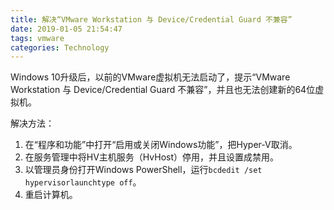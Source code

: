 ```yaml
---
title: 解决“VMware Workstation 与 Device/Credential Guard 不兼容”
date: 2019-01-05 21:54:47
tags: vmware
categories: Technology
---
```


Windows 10升级后，以前的VMware虚拟机无法启动了，提示“VMware Workstation 与 Device/Credential Guard 不兼容”，并且也无法创建新的64位虚拟机。

解决方法：
1. 在“程序和功能”中打开“启用或关闭Windows功能”，把Hyper-V取消。
2. 在服务管理中将HV主机服务（HvHost）停用，并且设置成禁用。
3. 以管理员身份打开Windows PowerShell，运行`bcdedit /set hypervisorlaunchtype off`。
4. 重启计算机。